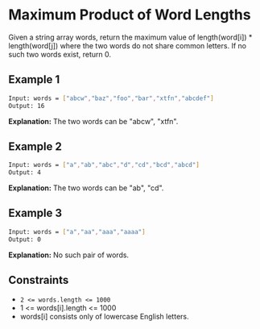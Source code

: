 # Maximum Product of Word Lengths

Given a string array words, return the maximum value of length(word[i]) * length(word[j]) where the two words do not share common letters. If no such two words exist, return 0.

## Example 1

```bash
Input: words = ["abcw","baz","foo","bar","xtfn","abcdef"]
Output: 16
```

**Explanation:** The two words can be "abcw", "xtfn".

## Example 2

```bash
Input: words = ["a","ab","abc","d","cd","bcd","abcd"]
Output: 4
```

**Explanation:** The two words can be "ab", "cd".

## Example 3

```bash
Input: words = ["a","aa","aaa","aaaa"]
Output: 0
```

**Explanation:** No such pair of words.

## Constraints

- `2 <= words.length <= 1000`
- 1 <= words[i].length <= 1000
- words[i] consists only of lowercase English letters.
